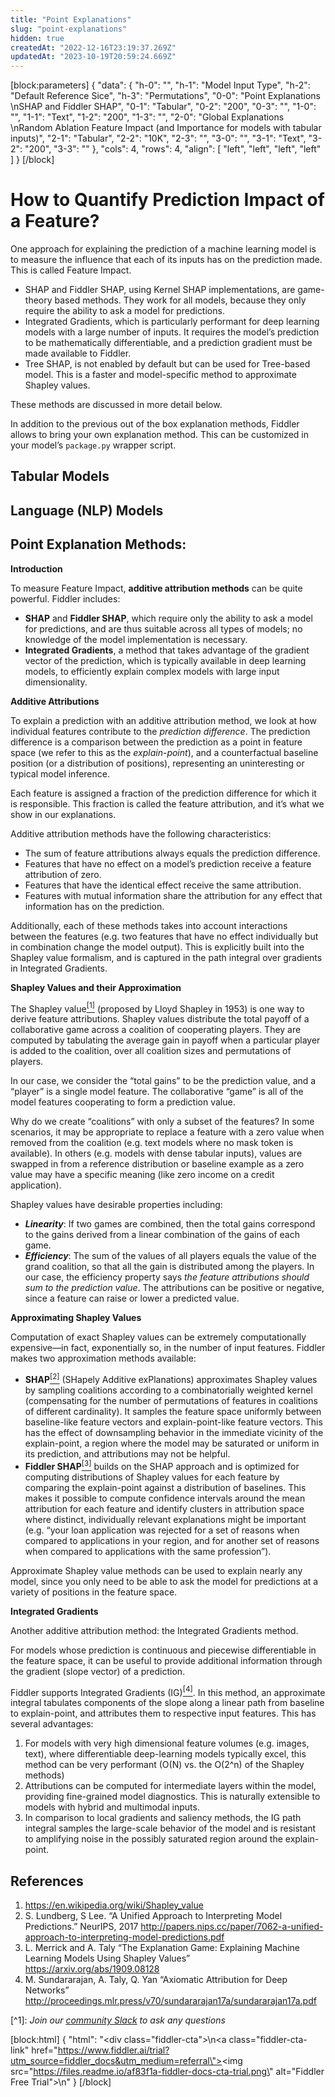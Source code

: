 ```yaml
---
title: "Point Explanations"
slug: "point-explanations"
hidden: true
createdAt: "2022-12-16T23:19:37.269Z"
updatedAt: "2023-10-19T20:59:24.669Z"
---
```

[block:parameters]
{
  "data": {
    "h-0": "",
    "h-1": "Model Input Type",
    "h-2": "Default Reference Sice",
    "h-3": "Permutations",
    "0-0": "Point Explanations  \nSHAP and Fiddler SHAP",
    "0-1": "Tabular",
    "0-2": "200",
    "0-3": "",
    "1-0": "",
    "1-1": "Text",
    "1-2": "200",
    "1-3": "",
    "2-0": "Global Explanations  \nRandom Ablation Feature Impact (and Importance for models with tabular inputs)",
    "2-1": "Tabular",
    "2-2": "10K",
    "2-3": "",
    "3-0": "",
    "3-1": "Text",
    "3-2": "200",
    "3-3": ""
  },
  "cols": 4,
  "rows": 4,
  "align": [
    "left",
    "left",
    "left",
    "left"
  ]
}
[/block]

# How to Quantify Prediction Impact of a Feature?

One approach for explaining the prediction of a machine learning model is to measure the influence that each of its inputs has on the prediction made. This is called Feature Impact.

- SHAP and Fiddler SHAP, using Kernel SHAP implementations, are game-theory based methods. They work for all models, because they only require the ability to ask a model for predictions.
- Integrated Gradients, which is particularly performant for deep learning models with a large number of inputs. It requires the model’s prediction to be mathematically differentiable, and a prediction gradient must be made available to Fiddler.
- Tree SHAP, is not enabled by default but can be used for Tree-based model. This is a faster and model-specific method to approximate Shapley values.

These methods are discussed in more detail below.

In addition to the previous out of the box explanation methods, Fiddler allows to bring your own explanation method. This can be customized in your model’s `package.py` wrapper script.

## Tabular Models

## Language (NLP) Models

## Point Explanation Methods:

**Introduction**

To measure Feature Impact, **additive attribution methods** can be quite powerful. Fiddler includes:

- **SHAP** and **Fiddler SHAP**, which require only the ability to ask a model for predictions, and are thus suitable across all types of models; no knowledge of the model implementation is necessary.
- **Integrated Gradients**, a method that takes advantage of the gradient vector of the prediction, which is typically available in deep learning models, to efficiently explain complex models with large input dimensionality.

**Additive Attributions**

To explain a prediction with an additive attribution method, we look at how individual features contribute to the _prediction difference_. The prediction difference is a comparison between the prediction as a point in feature space (we refer to this as the _explain-point_), and a counterfactual baseline position (or a distribution of positions), representing an uninteresting or typical model inference.

Each feature is assigned a fraction of the prediction difference for which it is responsible. This fraction is called the feature attribution, and it’s what we show in our explanations.

Additive attribution methods have the following characteristics:

- The sum of feature attributions always equals the prediction difference.
- Features that have no effect on a model’s prediction receive a feature attribution of zero.
- Features that have the identical effect receive the same attribution.
- Features with mutual information share the attribution for any effect that information has on the prediction.

Additionally, each of these methods takes into account interactions between the features (e.g. two features that have no effect individually but in combination change the model output). This is explicitly built into the Shapley value formalism, and is captured in the path integral over gradients in Integrated Gradients.

**Shapley Values and their Approximation**

The Shapley value[<sup>\[1\]</sup>](#references) (proposed by Lloyd Shapley in 1953) is one way to derive feature attributions. Shapley values distribute the total payoff of a collaborative game across a coalition of cooperating players. They are computed by tabulating the average gain in payoff when a particular player is added to the coalition, over all coalition sizes and permutations of players.

In our case, we consider the “total gains” to be the prediction value, and a “player” is a single model feature. The collaborative “game” is all of the model features cooperating to form a prediction value.

Why do we create “coalitions” with only a subset of the features? In some scenarios, it may be appropriate to replace a feature with a zero value when removed from the coalition (e.g. text models where no mask token is available). In others (e.g. models with dense tabular inputs), values are swapped in from a reference distribution or baseline example as a zero value may have a specific meaning (like zero income on a credit application).

Shapley values have desirable properties including:

- **_Linearity_**: If two games are combined, then the total gains correspond to the gains derived from a linear combination of the gains of each game.
- **_Efficiency_**: The sum of the values of all players equals the value of the grand coalition, so that all the gain is distributed among the players. In our case, the efficiency property says _the feature attributions should sum to the prediction value_. The attributions can be positive or negative, since a feature can raise or lower a predicted value.

**Approximating Shapley Values**

Computation of exact Shapley values can be extremely computationally expensive—in fact, exponentially so, in the number of input features. Fiddler makes two approximation methods available:

- **SHAP**[<sup>\[2\]</sup>](#references) (SHapely Additive exPlanations) approximates Shapley values by sampling coalitions according to a combinatorially weighted kernel (compensating for the number of permutations of features in coalitions of different cardinality). It samples the feature space uniformly between baseline-like feature vectors and explain-point-like feature vectors. This has the effect of downsampling behavior in the immediate vicinity of the explain-point, a region where the model may be saturated or uniform in its prediction, and attributions may not be helpful.
- **Fiddler SHAP**[<sup>\[3\]</sup>](#references) builds on the SHAP approach and is optimized for computing distributions of Shapley values for each feature by comparing the explain-point against a distribution of baselines. This makes it possible to compute confidence intervals around the mean attribution for each feature and identify clusters in attribution space where distinct, individually relevant explanations might be important (e.g. “your loan application was rejected for a set of reasons when compared to applications in your region, and for another set of reasons when compared to applications with the same profession”).

Approximate Shapley value methods can be used to explain nearly any model, since you only need to be able to ask the model for predictions at a variety of positions in the feature space.

**Integrated Gradients**

Another additive attribution method: the Integrated Gradients method.

For models whose prediction is continuous and piecewise differentiable in the feature space, it can be useful to provide additional information through the gradient (slope vector) of a prediction.

Fiddler supports Integrated Gradients (IG)[<sup>\[4\]</sup>](#references). In this method, an approximate integral tabulates components of the slope along a linear path from baseline to explain-point, and attributes them to respective input features. This has several advantages:

1. For models with very high dimensional feature volumes (e.g. images, text), where differentiable deep-learning models typically excel, this method can be very performant (O(N) vs. the O(2^n) of the Shapley methods)
2. Attributions can be computed for intermediate layers within the model, providing fine-grained model diagnostics. This is naturally extensible to models with hybrid and multimodal inputs.
3. In comparison to local gradients and saliency methods, the IG path integral samples the large-scale behavior of the model and is resistant to amplifying noise in the possibly saturated region around the explain-point.

## References

1. <https://en.wikipedia.org/wiki/Shapley_value>
2. S. Lundberg, S Lee. “A Unified Approach to Interpreting Model Predictions.” NeurIPS, 2017 <http://papers.nips.cc/paper/7062-a-unified-approach-to-interpreting-model-predictions.pdf>
3. L. Merrick  and A. Taly “The Explanation Game: Explaining Machine Learning Models Using Shapley Values” <https://arxiv.org/abs/1909.08128>
4. M. Sundararajan, A. Taly, Q. Yan “Axiomatic Attribution for Deep Networks”  <http://proceedings.mlr.press/v70/sundararajan17a/sundararajan17a.pdf>

[^1]\: _Join our [community Slack](https://www.fiddler.ai/slackinvite) to ask any questions_



[block:html]
{
  "html": "<div class=\"fiddler-cta\">\n<a class=\"fiddler-cta-link\" href=\"https://www.fiddler.ai/trial?utm_source=fiddler_docs&utm_medium=referral\"><img src=\"https://files.readme.io/af83f1a-fiddler-docs-cta-trial.png\" alt=\"Fiddler Free Trial\"></a>\n</div>"
}
[/block]